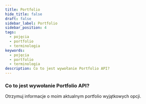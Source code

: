 ```yaml
---
title: Portfolio
hide_title: false
draft: false
sidebar_label: Portfolio
sidebar_position: 4
tags:
  - pojęcia
  - portfolio
  - terminologia
keywords:
  - pojęcia
  - portfolio
  - terminologia
description: Co to jest wywołanie Portfolio API?
---
```


### Co to jest wywołanie Portfolio API?

Otrzymuj informacje o moim aktualnym portfolio wyjątkowych opcji.
